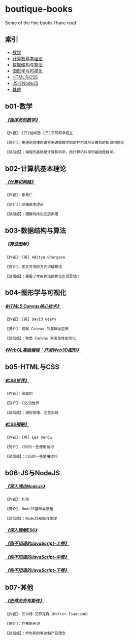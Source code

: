 # boutique-books

Some of the fine books I have read

## 索引

- [数学](#b01-数学)
- [计算机基本理论](#b02-计算机基本理论)
- [数据结构与算法](#b03-数据结构与算法)
- [图形学与可视化](#b04-图形学与可视化)
- [HTML与CSS](#b05-HTML与CSS)
- [JS与NodeJS](#b06-JS与NodeJS)
- [其他](#b07-其他)

## b01-数学

##### [《程序员的数学》](b01-数学/程序员的数学1.pdf)

``` text
【作者】：[日]结城浩 [日]平冈和幸崛玄

【简介】：用通俗易懂的语言来讲解数学知识并将其与计算机的知识相结合

【读后感】：编程的基础是计算机科学，而计算机科学的基础是数学。
```

## b02-计算机基本理论

##### [《计算机网络》](b02-计算机基本理论/计算机网络-第7版-谢希仁.pdf)

``` text
【作者】：谢希仁

【简介】：网络基本理论

【读后感】：理解网络的底层原理
```

## b03-数据结构与算法

##### [《算法图解》](b03-数据结构与算法/算法图解.pdf)

``` text
【作者】：[美] Aditya Bhargava 

【简介】：图文并茂的方式讲解算法

【读后感】：掌握了常用算法的优化实现思想
```

## b04-图形学与可视化

##### [《HTML5 Canvas核心技术》](b04-图形学与可视化/HTML5Canvas核心技术-图形动画与游戏开发.pdf)

``` text
【作者】：[美] David Geary

【简介】：讲解 Canvas 的基础与应用

【读后感】：熟悉 Canvas 开发及性能优化
```

##### [《WebGL高级编程：开发Web3D图形》](b04-图形学与可视化/WebGL高级编程：开发Web3D图形.pdf)

## b05-HTML与CSS

##### [《CSS世界》](b05-HTML与CSS/CSS世界-张鑫旭.pdf)

``` text
【作者】：张鑫旭

【简介】：CSS流世界

【读后感】：通俗易懂，注重实践
```

##### [《CSS揭秘》](b05-HTML与CSS/CSS揭秘.pdf)

``` text
【作者】：[希] Lea Verou

【简介】：CSS的一些使用技巧

【读后感】：CSS的一些使用技巧
```

## b06-JS与NodeJS

##### [《深入浅出NodeJs》](b06-JS与NodeJS/深入浅出Nodejs.pdf)

``` text
【作者】：朴灵

【简介】：NodeJS基础与原理

【读后感】：NodeJS基础与原理
```

##### [《深入理解ES6》](b06-JS与NodeJS/深入理解ES6.pdf)

##### [《你不知道的JavaScript-上卷》](b06-JS与NodeJS/你不知道的JavaScript(上卷).pdf)

##### [《你不知道的JavaScript-中卷》](b06-JS与NodeJS/你不知道的JavaScript(中卷).pdf)

##### [《你不知道的JavaScript-下卷》](b06-JS与NodeJS/你不知道的JavaScript(下卷).pdf)

## b07-其他

##### [《史蒂夫乔布斯传》](b07-其他/史蒂夫乔布斯传.mobi)

``` text
【作者】：沃尔特·艾萨克森（Walter Isaacson）

【简介】：乔布斯传记

【读后感】：乔布斯的事迹和产品理念
```